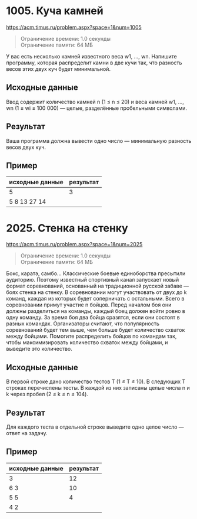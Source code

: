 # 1005. Куча камней #
https://acm.timus.ru/problem.aspx?space=1&num=1005

>   Ограничение времени: 1.0 секунды   
    Ограничение памяти: 64 МБ

У вас есть несколько камней известного веса w1, …, wn. Напишите программу, которая распределит камни в две кучи так, что разность весов этих двух куч будет минимальной.

## Исходные данные ##
Ввод содержит количество камней n (1 ≤ n ≤ 20) и веса камней w1, …, wn (1 ≤ wi ≤ 100 000) — целые, разделённые пробельными символами.

## Результат ##
Ваша программа должна вывести одно число — минимальную разность весов двух куч.

## Пример ##
| исходные данные | результат |
|-----------------|-----------|
| 5               | 3         |
| 5 8 13 27 14    |           |

# 2025. Стенка на стенку #
https://acm.timus.ru/problem.aspx?space=1&num=2025

>   Ограничение времени: 1.0 секунды   
    Ограничение памяти: 64 МБ

Бокс, каратэ, самбо… Классические боевые единоборства пресытили аудиторию. Поэтому известный спортивный канал запускает новый формат соревнований, основанный на традиционной русской забаве — боях стенка на стенку. В соревновании могут участвовать от двух до k команд, каждая из которых будет соперничать с остальными. Всего в соревновании примут 
участие n бойцов. Перед началом боя они должны разделиться на команды, каждый боец должен войти ровно в одну команду. За время боя два бойца сразятся, если они состоят в разных командах. Организаторы считают, что популярность соревнований будет тем выше, чем больше будет количество схваток между бойцами. Помогите распределить бойцов по командам так, 
чтобы максимизировать количество схваток между бойцами, и выведите это количество.

## Исходные данные ##
В первой строке дано количество тестов T (1 ≤ T ≤ 10). В следующих T строках перечислены тесты. 
В каждой из них записаны целые числа n и k через пробел (2 ≤ k ≤ n ≤ 104).

## Результат ##
Для каждого теста в отдельной строке выведите одно целое число — ответ на задачу.

## Пример ##
| исходные данные | результат |
|-----------------|-----------|
| 3               | 12        |
| 6 3             | 10        |
| 5 5             | 4         |
| 4 2             |           |